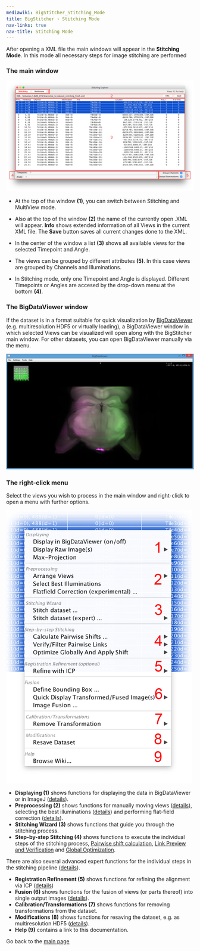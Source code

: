 ```yaml
---
mediawiki: BigStitcher_Stitching_Mode
title: BigStitcher › Stitching Mode
nav-links: true
nav-title: Stitching Mode
---
```


After opening a XML file the main windows will appear in the **Stitching Mode**. In this mode all necessary steps for image stitching are performed

### The main window

<img src="/media/plugins/bigstitcher/bigstitcher-overview-1.png" width="1000"/>

-   At the top of the window **(1)**, you can switch between Stitching and MultiView mode.

<!-- -->

-   Also at the top of the window **(2)** the name of the currently open .XML will appear. **Info** shows extended information of all Views in the current XML file. The **Save** button saves all current changes done to the XML.

<!-- -->

-   In the center of the window a list **(3)** shows all available views for the selected Timepoint and Angle.

<!-- -->

-   The views can be grouped by different attributes **(5)**. In this case views are grouped by Channels and Illuminations.

<!-- -->

-   In Stitching mode, only one Timepoint and Angle is displayed. Different Timepoints or Angles are accesed by the drop-down menu at the bottom **(4)**.

### The BigDataViewer window

If the dataset is in a format suitable for quick visualization by [BigDataViewer](/plugins/bdv) (e.g. multiresolution HDF5 or virtually loading), a BigDataViewer window in which selected Views can be visualized will open along with the BigStitcher main window. For other datasets, you can open BigDataViewer manually via the menu.

<img src="/media/plugins/bigstitcher/bigstitcher-overview-2.png" width="1000"/>

### The right-click menu

Select the views you wish to process in the main window and right-click to open a menu with further options.

<img src="/media/plugins/bigstitcher/bigstitcher-overview-3.png" width="500"/>

-   **Displaying (1)** shows functions for displaying the data in BigDataViewer or in ImageJ ([details](/plugins/bigstitcher/bdv)).
-   **Preprocessing (2)** shows functions for manually moving views ([details](/plugins/bigstitcher/manual-translation)), selecting the best illuminations ([details](/plugins/bigstitcher/select-illumination)) and performing flat-field correction ([details](/plugins/bigstitcher/flatfield-correction)).
-   **Stitching Wizard (3)** shows functions that guide you through the stitching process.
-   **Step-by-step Stitching (4)** shows functions to execute the individual steps of the stitching process, [Pairwise shift calculation](/plugins/bigstitcher/pairwise-shift), [Link Preview and Verification](/plugins/bigstitcher/preview-pairwise-shift) and [Global Optimization](/plugins/bigstitcher/global-optimization).

There are also several advanced expert functions for the individual steps in the stitching pipeline ([details](/plugins/bigstitcher/advanced-stitching)).

-   **Registration Refinement (5)** shows functions for refining the alignment via ICP ([details](/plugins/bigstitcher/icp-refinement))
-   **Fusion (6)** shows functions for the fusion of views (or parts thereof) into single output images ([details](/plugins/bigstitcher/fuse)).
-   **Calibration/Transformations (7)** shows functions for removing transformations from the dataset.
-   **Modifications (8)** shows functions for resaving the dataset, e.g. as multiresolution HDF5 ([details](/plugins/bigstitcher/autoloader#options-for-re-saving-as-hdf5)).
-   **Help (9)** contains a link to this documentation.

Go back to the [main page](/plugins/bigstitcher#documentation)
